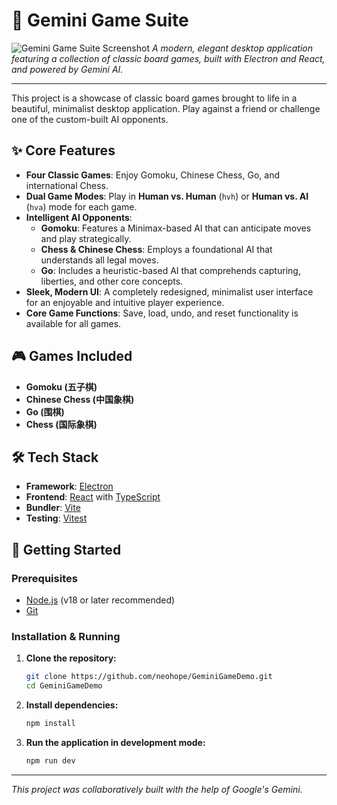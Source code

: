 
# 🎲 Gemini Game Suite

![Gemini Game Suite Screenshot](./docs/screenshot.png)
*A modern, elegant desktop application featuring a collection of classic board games, built with Electron and React, and powered by Gemini AI.*

---

This project is a showcase of classic board games brought to life in a beautiful, minimalist desktop application. Play against a friend or challenge one of the custom-built AI opponents.

## ✨ Core Features

-   **Four Classic Games**: Enjoy Gomoku, Chinese Chess, Go, and international Chess.
-   **Dual Game Modes**: Play in **Human vs. Human** (`hvh`) or **Human vs. AI** (`hva`) mode for each game.
-   **Intelligent AI Opponents**:
    -   **Gomoku**: Features a Minimax-based AI that can anticipate moves and play strategically.
    -   **Chess & Chinese Chess**: Employs a foundational AI that understands all legal moves.
    -   **Go**: Includes a heuristic-based AI that comprehends capturing, liberties, and other core concepts.
-   **Sleek, Modern UI**: A completely redesigned, minimalist user interface for an enjoyable and intuitive player experience.
-   **Core Game Functions**: Save, load, undo, and reset functionality is available for all games.

## 🎮 Games Included

-   **Gomoku (五子棋)**
-   **Chinese Chess (中国象棋)**
-   **Go (围棋)**
-   **Chess (国际象棋)**

## 🛠️ Tech Stack

-   **Framework**: [Electron](https://www.electronjs.org/)
-   **Frontend**: [React](https://reactjs.org/) with [TypeScript](https://www.typescriptlang.org/)
-   **Bundler**: [Vite](https://vitejs.dev/)
-   **Testing**: [Vitest](https://vitest.dev/)

## 🚀 Getting Started

### Prerequisites

-   [Node.js](https://nodejs.org/en/) (v18 or later recommended)
-   [Git](https://git-scm.com/)

### Installation & Running

1.  **Clone the repository:**
    ```bash
    git clone https://github.com/neohope/GeminiGameDemo.git
    cd GeminiGameDemo
    ```

2.  **Install dependencies:**
    ```bash
    npm install
    ```

3.  **Run the application in development mode:**
    ```bash
    npm run dev
    ```

---
*This project was collaboratively built with the help of Google's Gemini.*
